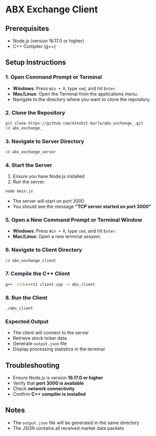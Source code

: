 # ABX Exchange Client

## Prerequisites
- Node.js (version 16.17.0 or higher)
- C++ Compiler (g++)
  
## Setup Instructions

### 1. Open Command Prompt or Terminal
- **Windows**: Press `Win + R`, type `cmd`, and hit `Enter`.
- **Mac/Linux**: Open the Terminal from the applications menu.
- Navigate to the directory where you want to clone the repository.

### 2. Clone the Repository
```bash
git clone https://github.com/dikshit-barla/abx_exchange_.git
cd abx_exchange_
```

### 3. Navigate to Server Directory
```bash
cd abx_exchange_server
```

### 4. Start the Server
1. Ensure you have Node.js installed  
2. Run the server:  
```bash
node main.js
```
- The server will start on port 3000  
- You should see the message **"TCP server started on port 3000"**  

### 5. Open a New Command Prompt or Terminal Window
- **Windows**: Press `Win + R`, type `cmd`, and hit `Enter`.
- **Mac/Linux**: Open a new terminal session.

### 6. Navigate to Client Directory
```bash
cd abx_exchange_client
```

### 7. Compile the C++ Client
```bash
g++ -std=c++11 client.cpp -o abx_client
```

### 8. Run the Client
```bash
./abx_client
```

### Expected Output
- The client will connect to the server  
- Retrieve stock ticker data  
- Generate `output.json` file  
- Display processing statistics in the terminal  

## Troubleshooting
- Ensure Node.js is version **16.17.0 or higher**  
- Verify that **port 3000 is available**  
- Check **network connectivity**  
- Confirm **C++ compiler is installed**  

## Notes
- The `output.json` file will be generated in the same directory  
- The JSON contains all received market data packets  

